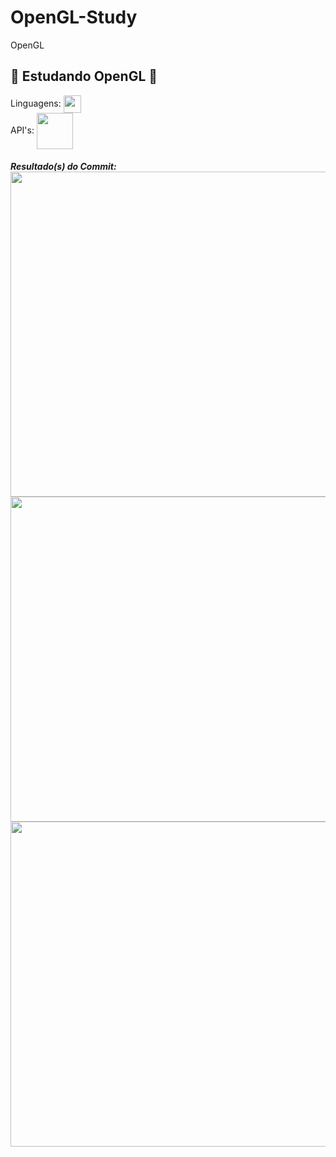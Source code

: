# OpenGL-Study
OpenGL
####
👾 Estudando OpenGL 👾
-------
Linguagens: <img src="https://upload.wikimedia.org/wikipedia/commons/thumb/1/18/ISO_C%2B%2B_Logo.svg/306px-ISO_C%2B%2B_Logo.svg.png" width="28px" align="center">
<br/>
API's: <img src="https://pics.freeicons.io/uploads/icons/png/6991391551551941714-512.png" width="58px" align="center"> 
####
***Resultado(s) do Commit:***
<br/>
<img src="https://media.discordapp.net/attachments/814473566031839263/848234386025611323/unknown.png?width=728&height=568" width="520px" align="center">
<br/>
<img src="https://cdn.discordapp.com/attachments/814473566031839263/848041720788680714/unknown.png" width="520px" align="center">
<br/>
<img src="https://cdn.discordapp.com/attachments/843628319975014423/848275267507322890/unknown.png" width="520px" align="center">
